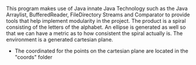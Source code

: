 This program makes use of Java innate Java Technology such as the Java Arraylist, BufferedReader,
FileDirectory Streams and Comparator to provide tools that help implement modularity in the project.
The product is a spiral consisting of the letters of the alphabet. An ellipse is generated as well so
that we can have a metric as to how consistent the spiral actually is. The environment is a generated 
cartesian plane.

- The coordinated for the points on the cartesian plane are located in the "coords" folder